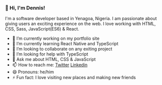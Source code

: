 ### 👋 Hi, I'm Dennis!

I'm a software developer based in Yenagoa, Nigeria. I am passionate about giving users an exciting experience on the web. I love working with HTML, CSS, Sass, JavaScript(ES6) & React.

- 🔭 I’m currently working on my portfolio site
- 🌱 I’m currently learning React Native and TypeScript
- 👯 I’m looking to collaborate on any exiting project
- 🤔 I’m looking for help with TypeScript
- 💬 Ask me about HTML, CSS & JavaScript
- 📫 How to reach me: [Twitter](https://twitter.com/denniman) [Linkedin](https://www.linkedin.com/in/dennis-terna/)
- 😄 Pronouns: he/him
- ⚡ Fun fact: I love visiting new places and making new friends

<!--
**Denniman/Denniman** is a ✨ _special_ ✨ repository because its `README.md` (this file) appears on your GitHub profile.

Here are some ideas to get you started:

- 🔭 I’m currently working on ...
- 🌱 I’m currently learning ...
- 👯 I’m looking to collaborate on ...
- 🤔 I’m looking for help with ...
- 💬 Ask me about ...
- 📫 How to reach me: ...
- 😄 Pronouns: ...
- ⚡ Fun fact: ...
-->
